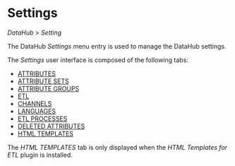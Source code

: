 # Settings  

*DataHub > Setting*

The DataHub *Settings* menu entry is used to manage the DataHub settings.

The *Settings* user interface is composed of the following tabs:
  - [ATTRIBUTES](./02a_Attributes.md)
  - [ATTRIBUTE SETS](./02b_AttributeSets.md)
  - [ATTRIBUTE GROUPS](./02c_AttributeGroups.md)
  - [ETL](./02d_ETL.md)
  - [CHANNELS](./02e_Channels.md)
  - [LANGUAGES](./02f_Languages.md)
  - [ETL PROCESSES](./02h_ETLProcesses.md)
  - [DELETED ATTRIBUTES](./02i_DeletedAttributes.md)
  - [HTML TEMPLATES](./02j_HTMLTemplates.md)

The *HTML TEMPLATES* tab is only displayed when the *HTML Templates for ETL* plugin is installed.

